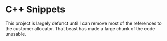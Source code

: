 # C++ Snippets

This project is largely defunct until I can remove most of the references to the customer allocator.
That beast has made a large chunk of the code unusable.
